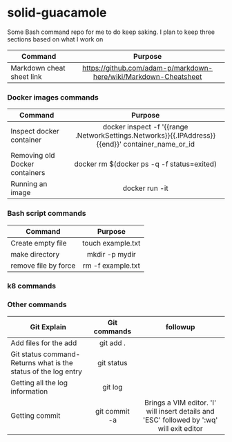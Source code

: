 # solid-guacamole
Some Bash command repo for me to do keep saking. I plan to keep three sections based on what I work on

| Command        | Purpose      | 
   | ------------- |:-------------:|
   |Markdown cheat sheet link    | https://github.com/adam-p/markdown-here/wiki/Markdown-Cheatsheet |
   
   
 
  ### Docker images commands
  
 | Command        | Purpose      | 
   | ------------- |:-------------:|
   |Inspect docker container    | docker inspect -f '{{range .NetworkSettings.Networks}}{{.IPAddress}}{{end}}' container_name_or_id | 
   |Removing old Docker containers    | docker rm $(docker ps -q -f status=exited) |
   |Running an image    | docker run -it <image-name>  |
   

   ### Bash script commands
   
   | Command        | Purpose      | 
   | ------------- |:-------------:|
   |Create empty file     | touch example.txt | 
   | make directory     | mkdir -p mydir      |  
   |remove file by force    | rm -f example.txt      |  
   
   
   ### k8 commands
   ### Other commands
   
     
   | Git Explain        | Git commands | followup |
   | ------------- |:-------------:| :-------------: |
   |Add files for the add    | git add . | |
   |Git status command- Returns what is the status of the log entry  | git status |
   |Getting all the log information | git log |
   |Getting commit | git commit -a |Brings a VIM editor. 'I' will insert details and 'ESC' followed by ':wq' will exit editor|